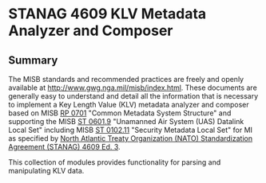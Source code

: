 # STANAG 4609 KLV Metadata Analyzer and Composer
## Summary
The MISB standards and recommended practices are freely and openly available at <http://www.gwg.nga.mil/misb/index.html>. These documents are generally easy to understand and detail all the information that is necessary to implement a Key Length Value (KLV) metadata analyzer and composer based on MISB [RP 0701](http://www.gwg.nga.mil/misb/docs/rp/RP0701.pdf) "Common Metadata System Structure" and supporting the MISB [ST 0601.9](http://www.gwg.nga.mil/misb/docs/standards/ST0601.9.pdf) "Unamanned Air System (UAS) Datalink Local Set" including MISB [ST 0102.11](http://www.gwg.nga.mil/misb/docs/standards/ST0102.11.pdf) "Security Metadata Local Set" for MI as specified by [North Atlantic Treaty Organization (NATO) Standardization Agreement (STANAG) 4609 Ed. 3](http://www.gwg.nga.mil/misb/docs/nato_docs/STANAG_4609_Ed3.pdf).

This collection of modules provides functionality for parsing and manipulating KLV data.
